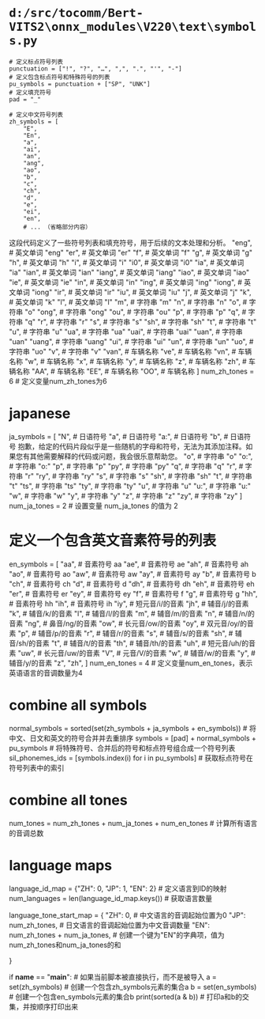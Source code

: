 # `d:/src/tocomm/Bert-VITS2\onnx_modules\V220\text\symbols.py`

```
# 定义标点符号列表
punctuation = ["!", "?", "…", ",", ".", "'", "-"]
# 定义包含标点符号和特殊符号的列表
pu_symbols = punctuation + ["SP", "UNK"]
# 定义填充符号
pad = "_"

# 定义中文符号列表
zh_symbols = [
    "E",
    "En",
    "a",
    "ai",
    "an",
    "ang",
    "ao",
    "b",
    "c",
    "ch",
    "d",
    "e",
    "ei",
    "en",
    # ... （省略部分内容）
```
这段代码定义了一些符号列表和填充符号，用于后续的文本处理和分析。
    "eng",      # 英文单词 "eng"
    "er",       # 英文单词 "er"
    "f",        # 英文单词 "f"
    "g",        # 英文单词 "g"
    "h",        # 英文单词 "h"
    "i",        # 英文单词 "i"
    "i0",       # 英文单词 "i0"
    "ia",       # 英文单词 "ia"
    "ian",      # 英文单词 "ian"
    "iang",     # 英文单词 "iang"
    "iao",      # 英文单词 "iao"
    "ie",       # 英文单词 "ie"
    "in",       # 英文单词 "in"
    "ing",      # 英文单词 "ing"
    "iong",     # 英文单词 "iong"
    "ir",       # 英文单词 "ir"
    "iu",       # 英文单词 "iu"
    "j",        # 英文单词 "j"
    "k",        # 英文单词 "k"
    "l",        # 英文单词 "l"
    "m",  # 字符串 "m"
    "n",  # 字符串 "n"
    "o",  # 字符串 "o"
    "ong",  # 字符串 "ong"
    "ou",  # 字符串 "ou"
    "p",  # 字符串 "p"
    "q",  # 字符串 "q"
    "r",  # 字符串 "r"
    "s",  # 字符串 "s"
    "sh",  # 字符串 "sh"
    "t",  # 字符串 "t"
    "u",  # 字符串 "u"
    "ua",  # 字符串 "ua"
    "uai",  # 字符串 "uai"
    "uan",  # 字符串 "uan"
    "uang",  # 字符串 "uang"
    "ui",  # 字符串 "ui"
    "un",  # 字符串 "un"
    "uo",  # 字符串 "uo"
    "v",  # 字符串 "v"
    "van",  # 车辆名称
    "ve",   # 车辆名称
    "vn",   # 车辆名称
    "w",    # 车辆名称
    "x",    # 车辆名称
    "y",    # 车辆名称
    "z",    # 车辆名称
    "zh",   # 车辆名称
    "AA",   # 车辆名称
    "EE",   # 车辆名称
    "OO",   # 车辆名称
]
num_zh_tones = 6  # 定义变量num_zh_tones为6

# japanese
ja_symbols = [
    "N",    # 日语符号
    "a",    # 日语符号
    "a:",   # 日语符号
    "b",    # 日语符号
抱歉，给定的代码片段似乎是一些随机的字母和符号，无法为其添加注释。如果您有其他需要解释的代码或问题，我会很乐意帮助您。
    "o",  # 字符串 "o"
    "o:",  # 字符串 "o:"
    "p",  # 字符串 "p"
    "py",  # 字符串 "py"
    "q",  # 字符串 "q"
    "r",  # 字符串 "r"
    "ry",  # 字符串 "ry"
    "s",  # 字符串 "s"
    "sh",  # 字符串 "sh"
    "t",  # 字符串 "t"
    "ts",  # 字符串 "ts"
    "ty",  # 字符串 "ty"
    "u",  # 字符串 "u"
    "u:",  # 字符串 "u:"
    "w",  # 字符串 "w"
    "y",  # 字符串 "y"
    "z",  # 字符串 "z"
    "zy",  # 字符串 "zy"
]
num_ja_tones = 2  # 设置变量 num_ja_tones 的值为 2
# 定义一个包含英文音素符号的列表
en_symbols = [
    "aa",  # 音素符号 aa
    "ae",  # 音素符号 ae
    "ah",  # 音素符号 ah
    "ao",  # 音素符号 ao
    "aw",  # 音素符号 aw
    "ay",  # 音素符号 ay
    "b",   # 音素符号 b
    "ch",  # 音素符号 ch
    "d",   # 音素符号 d
    "dh",  # 音素符号 dh
    "eh",  # 音素符号 eh
    "er",  # 音素符号 er
    "ey",  # 音素符号 ey
    "f",   # 音素符号 f
    "g",   # 音素符号 g
    "hh",  # 音素符号 hh
    "ih",  # 音素符号 ih
    "iy",  # 短元音/i/的音素
    "jh",  # 辅音/j/的音素
    "k",   # 辅音/k/的音素
    "l",   # 辅音/l/的音素
    "m",   # 辅音/m/的音素
    "n",   # 辅音/n/的音素
    "ng",  # 鼻音/ng/的音素
    "ow",  # 长元音/ow/的音素
    "oy",  # 双元音/oy/的音素
    "p",   # 辅音/p/的音素
    "r",   # 辅音/r/的音素
    "s",   # 辅音/s/的音素
    "sh",  # 辅音/sh/的音素
    "t",   # 辅音/t/的音素
    "th",  # 辅音/th/的音素
    "uh",  # 短元音/uh/的音素
    "uw",  # 长元音/uw/的音素
    "V",   # 元音/V/的音素
    "w",   # 辅音/w/的音素
    "y",   # 辅音/y/的音素
    "z",
    "zh",
]
num_en_tones = 4  # 定义变量num_en_tones，表示英语语言的音调数量为4

# combine all symbols
normal_symbols = sorted(set(zh_symbols + ja_symbols + en_symbols))  # 将中文、日文和英文的符号合并并去重排序
symbols = [pad] + normal_symbols + pu_symbols  # 将特殊符号、合并后的符号和标点符号组合成一个符号列表
sil_phonemes_ids = [symbols.index(i) for i in pu_symbols]  # 获取标点符号在符号列表中的索引

# combine all tones
num_tones = num_zh_tones + num_ja_tones + num_en_tones  # 计算所有语言的音调总数

# language maps
language_id_map = {"ZH": 0, "JP": 1, "EN": 2}  # 定义语言到ID的映射
num_languages = len(language_id_map.keys())  # 获取语言数量

language_tone_start_map = {
    "ZH": 0,  # 中文语言的音调起始位置为0
    "JP": num_zh_tones,  # 日文语言的音调起始位置为中文音调数量
    "EN": num_zh_tones + num_ja_tones,  # 创建一个键为"EN"的字典项，值为num_zh_tones和num_ja_tones的和

}

if __name__ == "__main__":  # 如果当前脚本被直接执行，而不是被导入
    a = set(zh_symbols)  # 创建一个包含zh_symbols元素的集合a
    b = set(en_symbols)  # 创建一个包含en_symbols元素的集合b
    print(sorted(a & b))  # 打印a和b的交集，并按顺序打印出来
```